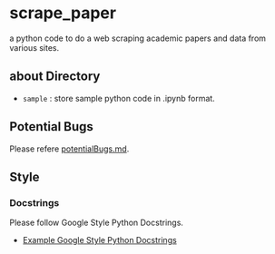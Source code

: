 # scrape_paper
a python code to do a web scraping academic papers and data from various sites.


## about Directory

- `sample` : store sample python code in .ipynb format.


## Potential Bugs

Please refere [potentialBugs.md](./potentialBug.md).


## Style

### Docstrings
Please follow Google Style Python Docstrings.

- [Example Google Style Python Docstrings](https://sphinxcontrib-napoleon.readthedocs.io/)


